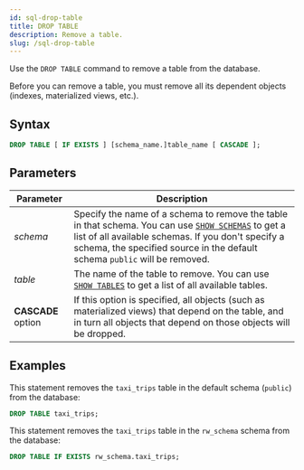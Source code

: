 ```yaml
---
id: sql-drop-table
title: DROP TABLE
description: Remove a table.
slug: /sql-drop-table
---
```

<head>
  <link rel="canonical" href="https://docs.risingwave.com/docs/current/sql-drop-table/" />
</head>

Use the `DROP TABLE` command to remove a table from the database.

Before you can remove a table, you must remove all its dependent objects (indexes, materialized views, etc.).

## Syntax

```sql
DROP TABLE [ IF EXISTS ] [schema_name.]table_name [ CASCADE ];
```

## Parameters

|Parameter                  | Description           |
|---------------------------|-----------------------|
|*schema*                   |Specify the name of a schema to remove the table in that schema. You can use [`SHOW SCHEMAS`](sql-show-schemas.md) to get a list of all available schemas. If you don't specify a schema, the specified source in the default schema `public` will be removed.|
|*table*                    |The name of the table to remove. You can use [`SHOW TABLES`](sql-show-tables.md) to get a list of all available tables.|
|**CASCADE** option| If this option is specified, all objects (such as materialized views) that depend on the table, and in turn all objects that depend on those objects will be dropped.|

## Examples

This statement removes the `taxi_trips` table in the default schema (`public`) from the database:

```sql
DROP TABLE taxi_trips;
```

This statement removes the `taxi_trips` table in the `rw_schema` schema from the database:

```sql
DROP TABLE IF EXISTS rw_schema.taxi_trips;
```
